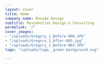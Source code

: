 ```yaml
---
layout: cover
title: Home
company_name: Roveda Design
subtitle: Residential Design & Consulting
permalink: "/"
cover_images:
- "/uploads/Gregory_1_Before-006.JPG"
- "/uploads/Gregory_1_After-003.jpg"
- "/uploads/Gregory_1_Before-003.JPG"
logo: "/uploads/logo__green-background.svg"

---
```

